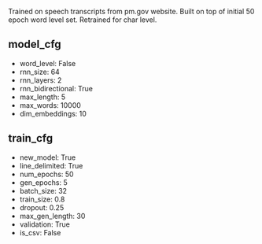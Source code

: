 Trained on speech transcripts from pm.gov website.
Built on top of initial 50 epoch word level set. Retrained for char level.

## model_cfg

- word_level: False
- rnn_size: 64
- rnn_layers: 2
- rnn_bidirectional: True
- max_length: 5
- max_words: 10000
- dim_embeddings: 10

## train_cfg

- new_model: True
- line_delimited: True
- num_epochs: 50
- gen_epochs: 5
- batch_size: 32
- train_size: 0.8
- dropout: 0.25
- max_gen_length: 30
- validation: True
- is_csv: False
